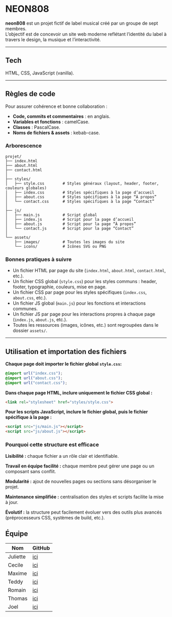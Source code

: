 # NEON808

**neon808** est un projet fictif de label musical créé par un groupe de sept membres.  
L’objectif est de concevoir un site web moderne reflétant l’identité du label à travers le design, la musique et l’interactivité.

---

## Tech
HTML, CSS, JavaScript (vanilla).

---

## Règles de code
Pour assurer cohérence et bonne collaboration :

- **Code, commits et commentaires** : en anglais.  
- **Variables et fonctions** : camelCase.  
- **Classes** : PascalCase.  
- **Noms de fichiers & assets** : kebab-case.

### Arborescence
```
projet/
├── index.html
├── about.html
├── contact.html
│
├── styles/
│   ├── style.css        # Styles généraux (layout, header, footer, couleurs globales)
│   ├── index.css        # Styles spécifiques à la page d’accueil
│   ├── about.css        # Styles spécifiques à la page “À propos”
│   └── contact.css      # Styles spécifiques à la page “Contact”
│
├── js/
│   ├── main.js          # Script global
│   ├── index.js         # Script pour la page d’accueil
│   ├── about.js         # Script pour la page “À propos”
│   └── contact.js       # Script pour la page “Contact”
│
└── assets/
    ├── images/          # Toutes les images du site
    └── icons/           # Icônes SVG ou PNG
```

### Bonnes pratiques à suivre

- Un fichier HTML par page du site (`index.html`, `about.html`, `contact.html`, etc.).  
- Un fichier CSS global (`style.css`) pour les styles communs : header, footer, typographie, couleurs, mise en page.  
- Un fichier CSS par page pour les styles spécifiques (`index.css`, `about.css`, etc.).  
- Un fichier JS global (`main.js`) pour les fonctions et interactions communes.  
- Un fichier JS par page pour les interactions propres à chaque page (`index.js`, `about.js`, etc.).  
- Toutes les ressources (images, icônes, etc.) sont regroupées dans le dossier `assets/`.  

---

## Utilisation et importation des fichiers

**Chaque page doit importer le fichier global `style.css`:**

```css
@import url("index.css");
@import url("about.css");
@import url("contact.css");
```

**Dans chaque page HTML, inclure uniquement le fichier CSS global :**

```html
<link rel="stylesheet" href="styles/style.css">
```

**Pour les scripts JavaScript, inclure le fichier global, puis le fichier spécifique à la page :**

```html
<script src="js/main.js"></script>
<script src="js/about.js"></script>
```

### Pourquoi cette structure est efficace

**Lisibilité :** chaque fichier a un rôle clair et identifiable.

**Travail en équipe facilité :** chaque membre peut gérer une page ou un composant sans conflit.

**Modularité :** ajout de nouvelles pages ou sections sans désorganiser le projet.

**Maintenance simplifiée :** centralisation des styles et scripts facilite la mise à jour.

**Évolutif :** la structure peut facilement évoluer vers des outils plus avancés (préprocesseurs CSS, systèmes de build, etc.).

## Équipe
| Nom      | GitHub                                        |
|----------|-----------------------------------------------|
| Juliette | [ici](https://github.com/GigiJuliette)       |
| Cecile   | [ici](https://github.com/cecilepardo)        |
| Maxime   | [ici](https://github.com/maxloir-dev)        |
| Teddy    | [ici](https://github.com/Mob-y)              |
| Romain   | [ici](https://github.com/Romain-77)          |
| Thomas   | [ici](https://github.com/Thomaspupu)         |
| Joel     | [ici](https://github.com/grace)              |

